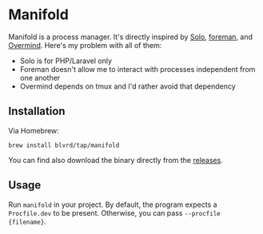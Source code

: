 # Manifold

Manifold is a process manager. It's directly inspired by [Solo](https://github.com/aarondfrancis/solo), [foreman](https://github.com/ddollar/foreman?tab=readme-ov-file), and [Overmind](https://github.com/DarthSim/overmind). Here's my problem with all of them:

- Solo is for PHP/Laravel only
- Foreman doesn't allow me to interact with processes independent from one another
- Overmind depends on tmux and I'd rather avoid that dependency

## Installation

Via Homebrew:

```
brew install blvrd/tap/manifold
```

You can find also download the binary directly from the [releases](https://github.com/blvrd/manifold/releases).


## Usage

Run `manifold` in your project. By default, the program expects a `Procfile.dev` to be present. Otherwise, you can pass `--procfile {filename}`.
